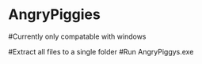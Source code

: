 # AngryPiggies
#Currently only compatable with windows

#Extract all files to a single folder
#Run AngryPiggys.exe
